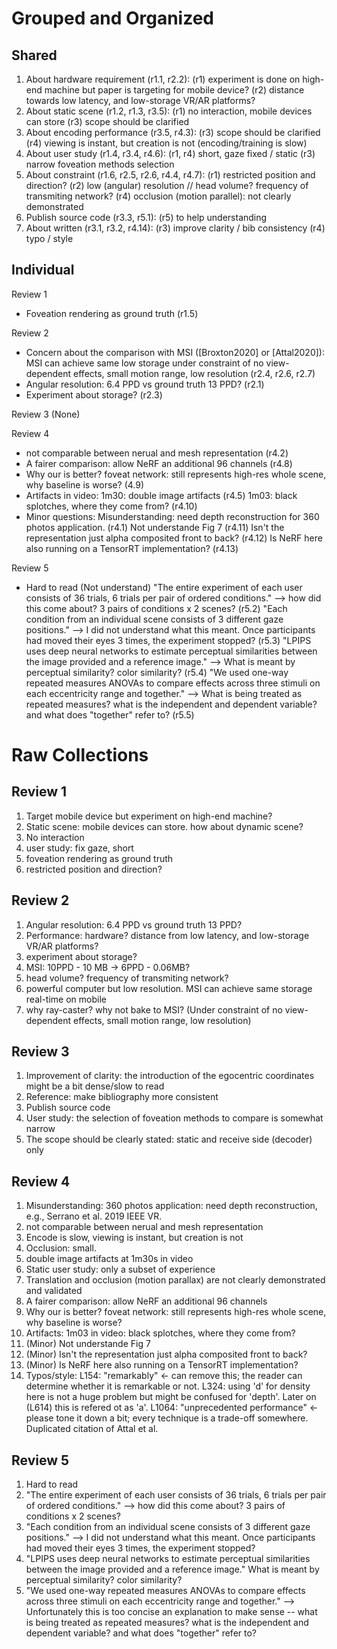 # Grouped and Organized
## Shared
1. About hardware requirement (r1.1, r2.2):
   (r1) experiment is done on high-end machine but paper is targeting for mobile device?
   (r2) distance towards low latency, and low-storage VR/AR platforms?
2. About static scene (r1.2, r1.3, r3.5):
   (r1) no interaction, mobile devices can store
   (r3) scope should be clarified
3. About encoding performance (r3.5, r4.3):
   (r3) scope should be clarified
   (r4) viewing is instant, but creation is not (encoding/training is slow)
4. About user study (r1.4, r3.4, r4.6):
   (r1, r4) short, gaze fixed / static
   (r3) narrow foveation methods selection
5. About constraint (r1.6, r2.5, r2.6, r4.4, r4.7):
   (r1) restricted position and direction?
   (r2) low (angular) resolution // head volume? frequency of transmiting network?
   (r4) occlusion (motion parallel): not clearly demonstrated
6. Publish source code (r3.3, r5.1):
   (r5) to help understanding
7. About written (r3.1, r3.2, r4.14):
   (r3) improve clarity / bib consistency
   (r4) typo / style

## Individual
Review 1
* Foveation rendering as ground truth (r1.5)

Review 2
* Concern about the comparison with MSI ([Broxton2020] or [Attal2020]):
  MSI can achieve same low storage under constraint of no view-dependent effects, small motion range, low resolution (r2.4, r2.6, r2.7)
* Angular resolution: 6.4 PPD vs ground truth 13 PPD? (r2.1)
* Experiment about storage? (r2.3)

Review 3 (None)

Review 4
* not comparable between nerual and mesh representation (r4.2)
* A fairer comparison: allow NeRF an additional 96 channels (r4.8)
* Why our is better? foveat network: still represents high-res whole scene, why baseline is worse? (4.9)
* Artifacts in video:
  1m30: double image artifacts (r4.5)
  1m03: black splotches, where they come from? (r4.10)
* Minor questions:
  Misunderstanding: need depth reconstruction for 360 photos application. (r4.1)
  Not understande Fig 7 (r4.11)
  Isn't the representation just alpha composited front to back? (r4.12)
  Is NeRF here also running on a TensorRT implementation? (r4.13)

Review 5
* Hard to read (Not understand)
  "The entire experiment of each user consists of 36 trials, 6 trials per pair of ordered conditions."
  --> how did this come about? 3 pairs of conditions x 2 scenes? (r5.2)
  "Each condition from an individual scene consists of 3 different gaze positions."
  --> I did not understand what this meant. Once participants had moved their eyes 3 times, the experiment stopped? (r5.3)
  "LPIPS uses deep neural networks to estimate perceptual similarities between the image provided and a reference image."
  --> What is meant by perceptual similarity? color similarity? (r5.4)
  "We used one-way repeated measures ANOVAs to compare effects across three stimuli on each eccentricity range and together."
  --> What is being treated as repeated measures? what is the independent and dependent variable? and what does "together" refer to? (r5.5)


# Raw Collections
## Review 1
1. Target mobile device but experiment on high-end machine?
2. Static scene: mobile devices can store. how about dynamic scene?
3. No interaction
4. user study: fix gaze, short
5. foveation rendering as ground truth
6. restricted position and direction?

## Review 2
1. Angular resolution: 6.4 PPD vs ground truth 13 PPD?
2. Performance: hardware? distance from low latency, and low-storage VR/AR platforms?
3. experiment about storage?
4. MSI: 10PPD - 10 MB -> 6PPD - 0.06MB?
5. head volume? frequency of transmiting network?
6. powerful computer but low resolution. MSI can achieve same storage real-time on mobile
7. why ray-caster? why not bake to MSI? (Under constraint of no view-dependent effects, small motion range, low resolution)

## Review 3
1. Improvement of clarity: the introduction of the egocentric coordinates might be a bit dense/slow to read
2. Reference: make bibliography more consistent
3. Publish source code
4. User study: the selection of foveation methods to compare is somewhat narrow
5. The scope should be clearly stated: static and receive side (decoder) only

## Review 4
1. Misunderstanding: 360 photos application: need depth reconstruction, e.g., Serrano et al. 2019 IEEE VR.
2. not comparable between nerual and mesh representation
3. Encode is slow, viewing is instant, but creation is not
4. Occlusion: small.
5. double image artifacts at 1m30s in video
6. Static user study: only a subset of experience
7. Translation and occlusion (motion parallax) are not clearly demonstrated and validated
8. A fairer comparison: allow NeRF an additional 96 channels
9. Why our is better? foveat network: still represents high-res whole scene, why baseline is worse?
10. Artifacts: 1m03 in video: black splotches, where they come from?
11. (Minor) Not understande Fig 7
12. (Minor) Isn't the representation just alpha composited front to back?
13. (Minor) Is NeRF here also running on a TensorRT implementation?
14. Typos/style:
    L154: "remarkably" <- can remove this; the reader can determine whether it is remarkable or not.
    L324: using 'd' for density here is not a huge problem but might be confused for 'depth'. Later on (L614) this is refered ot as 'a'.
    L1064: "unprecedented performance" <- please tone it down a bit; every technique is a trade-off somewhere.
    Duplicated citation of Attal et al.

## Review 5
1. Hard to read
2. "The entire experiment of each user consists of 36 trials, 6 trials per pair of ordered conditions." --> how did this come about? 3 pairs of conditions x 2 scenes?
3. "Each condition from an individual scene consists of 3 different gaze positions." --> I did not understand what this meant. Once participants had moved their eyes 3 times, the experiment stopped?
4. "LPIPS uses deep neural networks to estimate perceptual similarities between the image provided and a reference image." What is meant by perceptual similarity? color similarity?
5. "We used one-way repeated measures ANOVAs to compare effects across three stimuli on each eccentricity range and together." --> Unfortunately this is too concise an explanation to make sense -- what is being treated as repeated measures? what is the independent and dependent variable? and what does "together" refer to?

